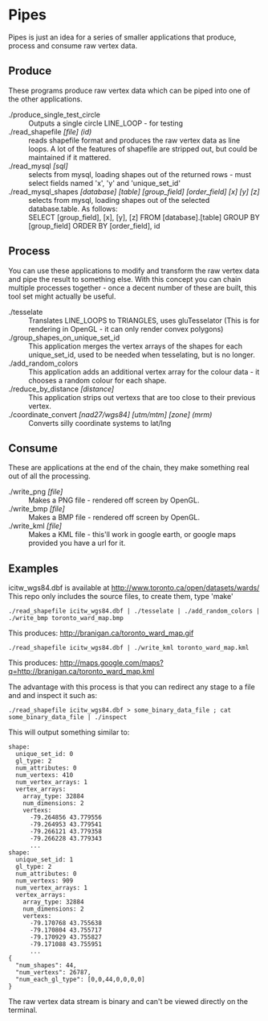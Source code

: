 Pipes
=====

Pipes is just an idea for a series of smaller applications that produce, process and consume raw vertex data.

Produce
-------

These programs produce raw vertex data which can be piped into one of the other applications.

<dl>
  <dt>./produce_single_test_circle</dt>
    <dd>Outputs a single circle LINE_LOOP - for testing</dd>
  <dt>./read_shapefile <i>[file] (id)</i></dt>
    <dd>reads shapefile format and produces the raw vertex data as line loops.  A lot of the features of shapefile are stripped out, but could be maintained if it mattered.</dd>
  <dt>./read_mysql <i>[sql]</i></dt>
    <dd>selects from mysql, loading shapes out of the returned rows - must select fields named 'x', 'y' and 'unique_set_id'</dd>
  <dt>./read_mysql_shapes <i>[database] [table] [group_field] [order_field] [x] [y] [z]</i></dt>
    <dd>selects from mysql, loading shapes out of the selected database.table. As follows:<br />
        SELECT [group_field], [x], [y], [z] FROM [database].[table] GROUP BY [group_field] ORDER BY [order_field], id</dd>
</dl>


Process
-------

You can use these applications to modify and transform the raw vertex data and pipe the result to something else. With this concept you can chain multiple processes together - once a decent number of these are built, this tool set might actually be useful.

<dl>
  <dt>./tesselate</dt>
  <dd>Translates LINE_LOOPS to TRIANGLES, uses gluTesselator (This is for rendering in OpenGL - it can only render convex polygons)</dd>
  <dt>./group_shapes_on_unique_set_id</dt>
  <dd>This application merges the vertex arrays of the shapes for each unique_set_id, used to be needed when tesselating, but is no longer.</dd>
  <dt>./add_random_colors</dt>
  <dd>This application adds an additional vertex array for the colour data - it chooses a random colour for each shape.</dd>
  <dt>./reduce_by_distance <i>[distance]</i></dt>
  <dd>This application strips out vertexs that are too close to their previous vertex.</dd>
  <dt>./coordinate_convert <i>[nad27/wgs84] [utm/mtm] [zone] (mrm)</i></dt>
  <dd>Converts silly coordinate systems to lat/lng</dd>
</dl>

Consume
-------

These are applications at the end of the chain, they make something real out of all the processing.
    
<dl>
  <dt>./write_png <i>[file]</i></dt>
  <dd>Makes a PNG file - rendered off screen by OpenGL.</dd>
  <dt>./write_bmp <i>[file]</i></dt>
  <dd>Makes a BMP file - rendered off screen by OpenGL.</dd>
  <dt>./write_kml <i>[file]</i></dt>
  <dd>Makes a KML file - this'll work in google earth, or google maps provided you have a url for it.</dd>
</dl>


Examples
--------

icitw_wgs84.dbf is available at http://www.toronto.ca/open/datasets/wards/<br />
This repo only includes the source files, to create them, type 'make'

    ./read_shapefile icitw_wgs84.dbf | ./tesselate | ./add_random_colors | ./write_bmp toronto_ward_map.bmp

This produces: http://branigan.ca/toronto_ward_map.gif

    ./read_shapefile icitw_wgs84.dbf | ./write_kml toronto_ward_map.kml

This produces: http://maps.google.com/maps?q=http://branigan.ca/toronto_ward_map.kml

The advantage with this process is that you can redirect any stage to a file and and inspect it such as:

    ./read_shapefile icitw_wgs84.dbf > some_binary_data_file ; cat some_binary_data_file | ./inspect

This will output something similar to:

    shape:
      unique_set_id: 0
      gl_type: 2
      num_attributes: 0
      num_vertexs: 410
      num_vertex_arrays: 1
      vertex_arrays:
        array_type: 32884
        num_dimensions: 2
        vertexs:
          -79.264856 43.779556 
          -79.264953 43.779541 
          -79.266121 43.779358 
          -79.266228 43.779343 
          ...
    shape:
      unique_set_id: 1
      gl_type: 2
      num_attributes: 0
      num_vertexs: 909
      num_vertex_arrays: 1
      vertex_arrays:
        array_type: 32884
        num_dimensions: 2
        vertexs:
          -79.170768 43.755638 
          -79.170804 43.755717 
          -79.170929 43.755827 
          -79.171088 43.755951 
          ...
    {
      "num_shapes": 44,
      "num_vertexs": 26787,
      "num_each_gl_type": [0,0,44,0,0,0,0]
    }

The raw vertex data stream is binary and can't be viewed directly on the terminal.
